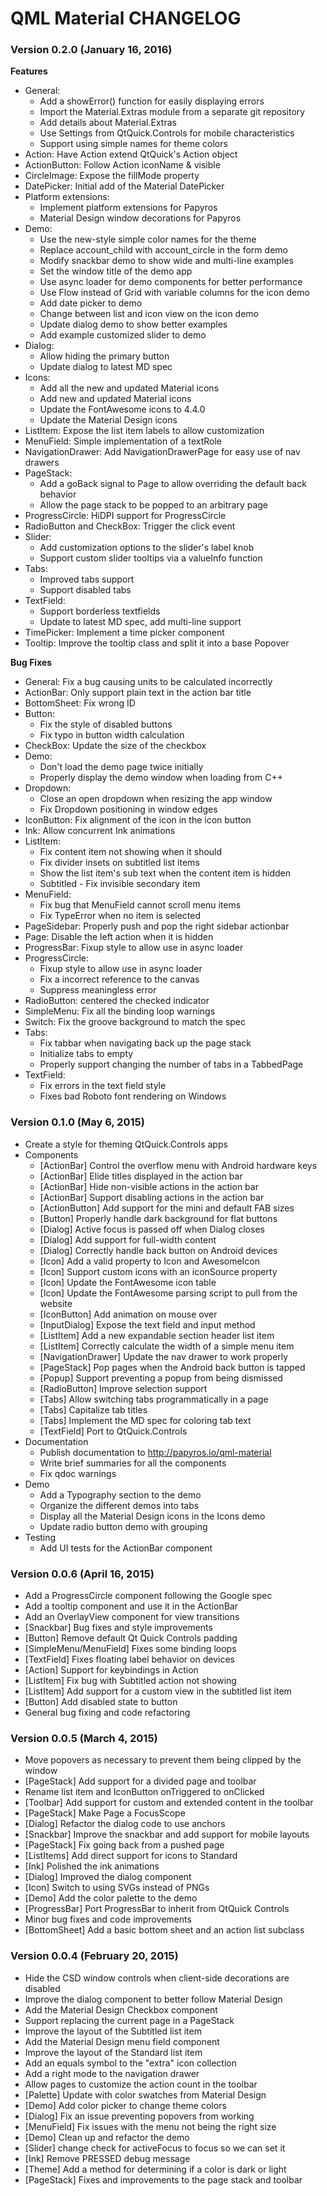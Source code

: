 QML Material CHANGELOG
======================

### Version 0.2.0 (January 16, 2016)

**Features**
 * General:
   * Add a showError() function for easily displaying errors
   * Import the Material.Extras module from a separate git repository
   * Add details about Material.Extras
   * Use Settings from QtQuick.Controls for mobile characteristics
   * Support using simple names for theme colors
 * Action: Have Action extend QtQuick's Action object
 * ActionButton: Follow Action iconName & visible
 * CircleImage: Expose the fillMode property
 * DatePicker: Initial add of the Material DatePicker
 * Platform extensions:
   * Implement platform extensions for Papyros
   * Material Design window decorations for Papyros
 * Demo:
   * Use the new-style simple color names for the theme
   * Replace account_child with account_circle in the form demo
   * Modify snackbar demo to show wide and multi-line examples
   * Set the window title of the demo app
   * Use async loader for demo components for better performance
   * Use Flow instead of Grid with variable columns for the icon demo
   * Add date picker to demo
   * Change between list and icon view on the icon demo
   * Update dialog demo to show better examples
   * Add example customized slider to demo
 * Dialog:
   * Allow hiding the primary button
   * Update dialog to latest MD spec
 * Icons:
   * Add all the new and updated Material icons
   * Add new and updated Material icons
   * Update the FontAwesome icons to 4.4.0
   * Update the Material Design icons
 * ListItem: Expose the list item labels to allow customization
 * MenuField: Simple implementation of a textRole
 * NavigationDrawer: Add NavigationDrawerPage for easy use of nav drawers
 * PageStack:
   * Add a goBack signal to Page to allow overriding the default back behavior
   * Allow the page stack to be popped to an arbitrary page
 * ProgressCircle: HiDPI support for ProgressCircle
 * RadioButton and CheckBox: Trigger the click event
 * Slider:
   * Add customization options to the slider's label knob
   * Support custom slider tooltips via a valueInfo function
 * Tabs:
   * Improved tabs support
   * Support disabled tabs
 * TextField:
   * Support borderless textfields
   * Update to latest MD spec, add multi-line support
 * TimePicker: Implement a time picker component
 * Tooltip: Improve the tooltip class and split it into a base Popover

**Bug Fixes**
 * General: Fix a bug causing units to be calculated incorrectly
 * ActionBar: Only support plain text in the action bar title
 * BottomSheet: Fix wrong ID
 * Button:
   * Fix the style of disabled buttons
   * Fix typo in button width calculation
 * CheckBox: Update the size of the checkbox
 * Demo:
   * Don't load the demo page twice initially
   * Properly display the demo window when loading from C++
 * Dropdown:
   * Close an open dropdown when resizing the app window
   * Fix Dropdown positioning in window edges
 * IconButton: Fix alignment of the icon in the icon button
 * Ink: Allow concurrent Ink animations
 * ListItem:
   * Fix content item not showing when it should
   * Fix divider insets on subtitled list items
   * Show the list item's sub text when the content item is hidden
   * Subtitled - Fix invisible secondary item
 * MenuField:
   * Fix bug that MenuField cannot scroll menu items
   * Fix TypeError when no item is selected
 * PageSidebar: Properly push and pop the right sidebar actionbar
 * Page: Disable the left action when it is hidden
 * ProgressBar: Fixup style to allow use in async loader
 * ProgressCircle:
   * Fixup style to allow use in async loader
   * Fix a incorrect reference to the canvas
   * Suppress meaningless error
 * RadioButton: centered the checked indicator
 * SimpleMenu: Fix all the binding loop warnings
 * Switch: Fix the groove background to match the spec
 * Tabs:
   * Fix tabbar when navigating back up the page stack
   * Initialize tabs to empty
   * Properly support changing the number of tabs in a TabbedPage
 * TextField:
   * Fix errors in the text field style
   * Fixes bad Roboto font rendering on Windows


### Version 0.1.0 (May 6, 2015)

 * Create a style for theming QtQuick.Controls apps
 * Components
   * [ActionBar] Control the overflow menu with Android hardware keys
   * [ActionBar] Elide titles displayed in the action bar
   * [ActionBar] Hide non-visible actions in the action bar
   * [ActionBar] Support disabling actions in the action bar
   * [ActionButton] Add support for the mini and default FAB sizes
   * [Button] Properly handle dark background for flat buttons
   * [Dialog] Active focus is passed off when Dialog closes
   * [Dialog] Add support for full-width content
   * [Dialog] Correctly handle back button on Android devices
   * [Icon] Add a valid property to Icon and AwesomeIcon
   * [Icon] Support custom icons with an iconSource property
   * [Icon] Update the FontAwesome icon table
   * [Icon] Update the FontAwesome parsing script to pull from the website
   * [IconButton] Add animation on mouse over
   * [InputDialog] Expose the text field and input method
   * [ListItem] Add a new expandable section header list item
   * [ListItem] Correctly calculate the width of a simple menu item
   * [NavigationDrawer] Update the nav drawer to work properly
   * [PageStack] Pop pages when the Android back button is tapped
   * [Popup] Support preventing a popup from being dismissed
   * [RadioButton] Improve selection support
   * [Tabs] Allow switching tabs programmatically in a page
   * [Tabs] Capitalize tab titles
   * [Tabs] Implement the MD spec for coloring tab text
   * [TextField] Port to QtQuick.Controls
 * Documentation
   * Publish documentation to http://papyros.io/qml-material
   * Write brief summaries for all the components
   * Fix qdoc warnings
 * Demo
   * Add a Typography section to the demo
   * Organize the different demos into tabs
   * Display all the Material Design icons in the Icons demo
   * Update radio button demo with grouping
 * Testing
   * Add UI tests for the ActionBar component


### Version 0.0.6 (April 16, 2015)

 * Add a ProgressCircle component following the Google spec
 * Add a tooltip component and use it in the ActionBar
 * Add an OverlayView component for view transitions  
 * [Snackbar] Bug fixes and style improvements
 * [Button] Remove default Qt Quick Controls padding
 * [SimpleMenu/MenuField] Fixes some binding loops
 * [TextField] Fixes floating label behavior on devices
 * [Action] Support for keybindings in Action
 * [ListItem] Fix bug with Subtitled action not showing
 * [ListItem] Add support for a custom view in the subtitled list item
 * [Button] Add disabled state to button
 * General bug fixing and code refactoring


### Version 0.0.5 (March 4, 2015)

 * Move popovers as necessary to prevent them being clipped by the window
 * [PageStack] Add support for a divided page and toolbar
 * Rename list item and IconButton onTriggered to onClicked
 * [Toolbar] Add support for custom and extended content in the toolbar
 * [PageStack] Make Page a FocusScope
 * [Dialog] Refactor the dialog code to use anchors
 * [Snackbar] Improve the snackbar and add support for mobile layouts
 * [PageStack] Fix going back from a pushed page
 * [ListItems] Add direct support for icons to Standard
 * [Ink] Polished the ink animations
 * [Dialog] Improved the dialog component
 * [Icon] Switch to using SVGs instead of PNGs
 * [Demo] Add the color palette to the demo
 * [ProgressBar] Port ProgressBar to inherit from QtQuick Controls
 * Minor bug fixes and code improvements
 * [BottomSheet] Add a basic bottom sheet and an action list subclass


### Version 0.0.4 (February 20, 2015)

 * Hide the CSD window controls when client-side decorations are disabled
 * Improve the dialog component to better follow Material Design
 * Add the Material Design Checkbox component
 * Support replacing the current page in a PageStack
 * Improve the layout of the Subtitled list item
 * Add the Material Design menu field component
 * Improve the layout of the Standard list item
 * Add an equals symbol to the "extra" icon collection
 * Add a right mode to the navigation drawer
 * Allow pages to customize the action count in the toolbar
 * [Palette] Update with color swatches from Material Design
 * [Demo] Add color picker to change theme colors
 * [Dialog] Fix an issue preventing popovers from working
 * [MenuField] Fix issues with the menu not being the right size
 * [Demo] Clean up and refactor the demo
 * [Slider] change check for activeFocus to focus so we can set it
 * [Ink] Remove PRESSED debug message
 * [Theme] Add a method for determining if a color is dark or light
 * [PageStack] Fixes and improvements to the page stack and toolbar
